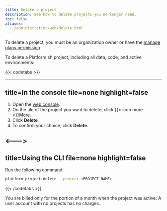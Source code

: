 ```yaml
---
title: Delete a project
description: See how to delete projects you no longer need.
toc: false
aliases:
  - /administration/web/delete.html
---
```


To delete a project, you must be an organization owner or have the [manage plans permission](../../administration/organizations.md#manage-your-organization-users)

To delete a Platform.sh project, including all data, code, and active environments:

{{< codetabs >}}

---
title=In the console
file=none
highlight=false
---

<!--This is in HTML to get the icon not to break the list. -->
<ol>
  <li>Open the <a href="https://console.platform.sh/">web console</a>.</li>
  <li>On the tile of the project you want to delete, click {{< icon more >}}</strong>More</strong>.</li>
  <li>Click <strong>Delete</strong>.</li>
  <li>To confirm your choice, click <strong>Delete</strong>.</li>
</ol>

<--->
---
title=Using the CLI
file=none
highlight=false
---

Run the following command:

```bash
platform project:delete --project <PROJECT_NAME>
```

{{< /codetabs >}}

You are billed only for the portion of a month when the project was active.
A user account with no projects has no charges.
